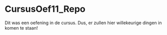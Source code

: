# CursusOef11_Repo
Dit was een oefening in de cursus.
Dus, er zullen hier willekeurige dingen in komen te staan!
